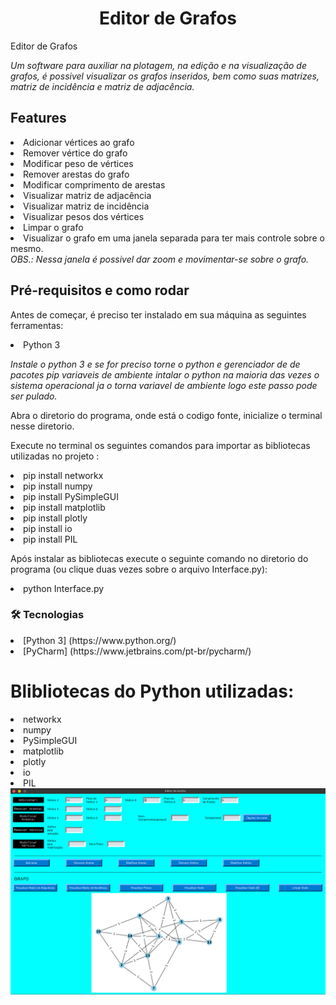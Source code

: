 <h1 align="center">Editor de Grafos</h1>
Editor de Grafos

<i>Um software para auxiliar na plotagem, na edição e na visualização de grafos, 
é possivel visualizar os grafos inseridos, bem como suas matrizes, matriz de 
incidência e matriz de adjacência.</i>


<h2>Features</h2>

<li> Adicionar vértices ao grafo</li>
<li> Remover vértice do grafo </li>
<li> Modificar peso de vértices</li>
<li> Remover arestas do grafo</li>
<li> Modificar comprimento de arestas</li>
<li> Visualizar matriz de adjacência</li>
<li> Visualizar matriz de incidência</li>
<li> Visualizar pesos dos vértices</li>
<li> Limpar o grafo</li>
<li> Visualizar o grafo em uma janela separada para ter mais controle sobre o mesmo. </li>
<i>OBS.: Nessa janela é possivel dar zoom e movimentar-se sobre o grafo.</i>






<h2>Pré-requisitos e como rodar</h2>

<p> Antes de começar, é preciso ter instalado em sua máquina as seguintes ferramentas:</p>

<li>Python 3</li>

<i> Instale o python 3 e se for preciso torne o python e gerenciador de de pacotes pip variaveis de ambiente</i>
<i> intalar o python na maioria das vezes o sistema operacional ja o torna variavel de ambiente logo este passo pode ser pulado.</i>


<p> Abra o diretorio do programa, onde está o codigo fonte, inicialize o terminal nesse diretorio.</p>


<p>Execute no terminal os seguintes comandos para importar as bibliotecas utilizadas no projeto :</p>
<li>pip install networkx</li>
<li>pip install numpy</li>
<li>pip install PySimpleGUI</li>
<li>pip install matplotlib</li>
<li>pip install plotly</li>
<li>pip install io</li>
<li>pip install PIL</li>
 <p></p>

<p> Após instalar as bibliotecas execute o seguinte comando no diretorio do programa (ou clique duas vezes sobre o arquivo Interface.py):</p>
<li> python Interface.py</li>






### 🛠 Tecnologias

<li>[Python 3] (https://www.python.org/)</li>
<li>[PyCharm] (https://www.jetbrains.com/pt-br/pycharm/)</li>

# Blibliotecas do Python utilizadas:

<li> networkx </li>
<li> numpy </li>
<li> PySimpleGUI</li>
<li> matplotlib</li>
<li> plotly</li>
<li> io </li> 
<li> PIL </li>

<img src = "Projeto.png"> 
